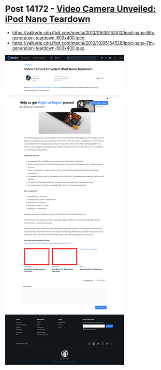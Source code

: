 # Post 14172 - [Video Camera Unveiled: iPod Nano Teardown](https://www.ifixit.com/News/14172/video-camera-unveiled-ipod-nano-teardown)

- https://valkyrie.cdn.ifixit.com/media/2010/09/05152512/ipod-nano-6th-generation-teardown-600x400.jpeg
- https://valkyrie.cdn.ifixit.com/media/2012/10/05154528/ipod-nano-7th-generation-teardown-600x400.jpeg

![screencap](screenshots/4d4c514c-6e9c-44a4-bc49-f3d29ce8941a.png)
